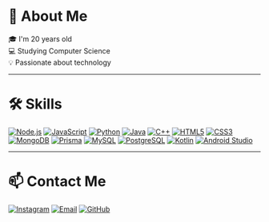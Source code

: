 # 👋 About Me

🎓 I'm 20 years old <br> 💻 Studying Computer Science <br> 💡 Passionate about technology <br>

---

# 🛠️ Skills

<p align="center">

[![Node.js](https://img.shields.io/badge/Node.js-339933?style=for-the-badge&logo=node.js&logoColor=white)](https://nodejs.org/) 
[![JavaScript](https://img.shields.io/badge/JavaScript-F7DF1E?style=for-the-badge&logo=javascript&logoColor=black)](https://developer.mozilla.org/pt-BR/docs/Web/JavaScript) 
[![Python](https://img.shields.io/badge/Python-3776AB?style=for-the-badge&logo=python&logoColor=white)](https://www.python.org/) 
[![Java](https://img.shields.io/badge/Java-007396?style=for-the-badge&logo=java&logoColor=white)](https://www.java.com/) 
[![C++](https://img.shields.io/badge/C++-00599C?style=for-the-badge&logo=c%2B%2B&logoColor=white)](https://isocpp.org/) 
[![HTML5](https://img.shields.io/badge/HTML5-E34F26?style=for-the-badge&logo=html5&logoColor=white)](https://developer.mozilla.org/pt-BR/docs/Web/HTML) 
[![CSS3](https://img.shields.io/badge/CSS3-1572B6?style=for-the-badge&logo=css3&logoColor=white)](https://developer.mozilla.org/pt-BR/docs/Web/CSS) 
[![MongoDB](https://img.shields.io/badge/MongoDB-47A248?style=for-the-badge&logo=mongodb&logoColor=white)](https://www.mongodb.com/) 
[![Prisma](https://img.shields.io/badge/Prisma-0C344B?style=for-the-badge&logo=prisma&logoColor=white)](https://www.prisma.io/) 
[![MySQL](https://img.shields.io/badge/MySQL-4479A1?style=for-the-badge&logo=mysql&logoColor=white)](https://www.mysql.com/) 
[![PostgreSQL](https://img.shields.io/badge/PostgreSQL-4169E1?style=for-the-badge&logo=postgresql&logoColor=white)](https://www.postgresql.org/) 
[![Kotlin](https://img.shields.io/badge/Kotlin-0095D5?style=for-the-badge&logo=kotlin&logoColor=white)](https://kotlinlang.org/) 
[![Android Studio](https://img.shields.io/badge/Android_Studio-3DDC84?style=for-the-badge&logo=android-studio&logoColor=white)](https://developer.android.com/studio)

</p>

---

# 📫 Contact Me

<p align="center">

[![Instagram](https://img.shields.io/badge/Instagram-E4405F?style=for-the-badge&logo=instagram&logoColor=white)](https://www.instagram.com/thales_tk01) 
[![Email](https://img.shields.io/badge/Email-D14836?style=for-the-badge&logo=gmail&logoColor=white)](mailto:thales292005@gmail.com) 
[![GitHub](https://img.shields.io/badge/GitHub-181717?style=for-the-badge&logo=github&logoColor=white)](https://github.com/ThalesK2005)

</p>
